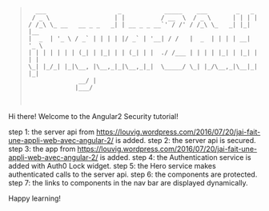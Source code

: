 > ```
>   ___                    _            _____    ___        _   _     
>  / _ \                  | |          / __  \  / _ \      | | | |    
> / /_\ \_ __   __ _ _   _| | __ _ _ __`' / /' / /_\ \_   _| |_| |__  
> |  _  | '_ \ / _` | | | | |/ _` | '__| / /   |  _  | | | | __| '_ \ 
> | | | | | | | (_| | |_| | | (_| | |  ./ /___ | | | | |_| | |_| | | |
> \_| |_/_| |_|\__, |\__,_|_|\__,_|_|  \_____/ \_| |_/\__,_|\__|_| |_|
>               __/ |                                                 
>              |___/ 
>                                      
>    
> ```


Hi there! Welcome to the Angular2 Security tutorial!

step 1: the server api from https://louvig.wordpress.com/2016/07/20/jai-fait-une-appli-web-avec-angular-2/ is added.
step 2: the server api is secured.
step 3: the app from https://louvig.wordpress.com/2016/07/20/jai-fait-une-appli-web-avec-angular-2/ is added.
step 4: the Authentication service is added with Auth0 Lock widget.
step 5: the Hero service makes authenticated calls to the server api.
step 6: the components are protected.
step 7: the links to components in the nav bar are displayed dynamically.


Happy learning!